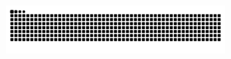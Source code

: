<picture>
  <source media="(prefers-color-scheme: dark)" srcset="https://raw.githubusercontent.com/debugtozero/debugtozero/output/github-contribution-grid-snake-dark.svg">
  <source media="(prefers-color-scheme: light)" srcset="https://raw.githubusercontent.com/debugtozero/debugtozero/output/github-contribution-grid-snake.svg">
  <img alt="github contribution grid snake animation" src="https://raw.githubusercontent.com/debugtozero/debugtozero/output/github-contribution-grid-snake.svg">
</picture>


